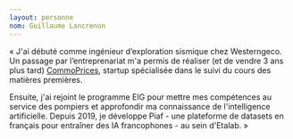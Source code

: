 ```yaml
---
layout: personne
nom: Guillaume Lancrenon
---
```


« J'ai débuté comme ingénieur d’exploration sismique chez Westerngeco. Un passage par l’entreprenariat m'a permis de réaliser (et de vendre 3 ans plus tard) [CommoPrices](https://commoprices.com/fr), startup spécialisée dans le suivi du cours des matières premières.

Ensuite, j'ai rejoint le programme EIG pour mettre mes compétences au service des pompiers et approfondir ma connaissance de l'intelligence artificielle. Depuis 2019, je développe Piaf - une plateforme de datasets en français pour entraîner des IA francophones - au sein d'Etalab. »
